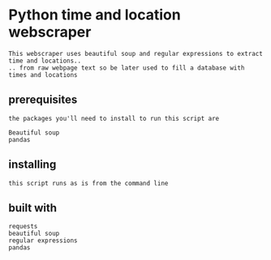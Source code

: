 # Python time and location webscraper

    This webscraper uses beautiful soup and regular expressions to extract time and locations..
    .. from raw webpage text so be later used to fill a database with times and locations

## prerequisites

    the packages you'll need to install to run this script are

    Beautiful soup
    pandas

## installing

    this script runs as is from the command line

## built with

    requests
    beautiful soup
    regular expressions
    pandas

